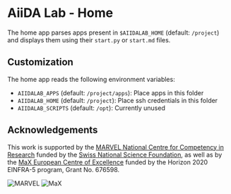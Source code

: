 # AiiDA Lab - Home 

The home app parses apps present in `$AIIDALAB_HOME` (default: `/project`) and displays them
using their `start.py` or `start.md` files.

## Customization

The home app reads the following environment variables:

* `AIIDALAB_APPS` (default: `/project/apps`): Place apps in this folder
* `AIIDALAB_HOME` (default: `/project`): Place ssh credentials in this folder
* `AIIDALAB_SCRIPTS` (default: `/opt`): Currently unused

## Acknowledgements

This work is supported by the [MARVEL National Centre for Competency in Research](<http://nccr-marvel.ch>)
funded by the [Swiss National Science Foundation](<http://www.snf.ch/en>), as well as by the [MaX
European Centre of Excellence](<http://www.max-centre.eu/>) funded by the Horizon 2020 EINFRA-5 program,
Grant No. 676598.

![MARVEL](miscellaneous/logos/MARVEL.png)
![MaX](miscellaneous/logos/MaX.png)
